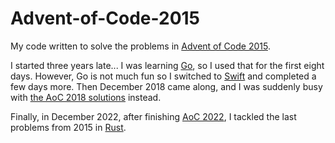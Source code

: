 # Advent-of-Code-2015
My code written to solve the problems in [Advent of Code 2015](https://adventofcode.com/2015).

I started three years late... I was learning [Go](https://golang.org/), so I used that for the first eight days. However, Go is not much fun so I switched to [Swift](https://www.swift.org/) and completed a few days more. Then December 2018 came along, and I was suddenly busy with [the AoC 2018 solutions](https://github.com/Zacch/Advent-of-Code-2018) instead.

Finally, in December 2022, after finishing [AoC 2022](https://github.com/Zacch/Advent-of-Code-2022), I tackled the last problems from 2015 in [Rust](https://www.rust-lang.org/).
